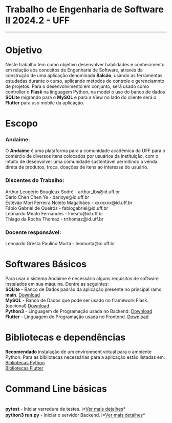 <h1> Trabalho de Engenharia de Software II 2024.2 - UFF </h1>
<hr>

# Objetivo

Neste trabalho tem como objetivo desenvolver habilidades e conhecimento em relação aos conceitos de Engenharia de Software, através da construção de uma aplicação denominada <b>Balcão</b>, usando as ferramentas estudadas durante o curso, aplicando métodos de controle e gerenciamnto de projetos.
Para o desenvolvimento em conjunto, será usado como controller o <b>Flask</b> na linguagem Python, na model o uso do banco de dados <b>SQLite</b> migrando para o <b>MySQL</b> e para a View no lado do cliente será o <b>Flutter</b> para uso mobile da aplicação.

# Escopo

<h3>Andaime:</h3>
O <b>Andaime</b> é uma plataforma para a comunidade acadêmica da UFF para o comércio de diversos itens colocados por usuários da instituição, com o intuito de desenvolver uma comunidade sustentável permitindo a venda direta de produtos, troca, doações de itens ao interesse do usuário.
<!-- Contatos -->
<h3>Discentes do Trabalho:</h3>
Arthur Leogério Bougleux Sodré - arthur_lbs@id.uff.br
<br>Dário Chen Chen Ye - darioye@id.uff.br
<br>Estêvão Mori Ferreira Noleto Magalhães - xxxxxxx@id.uff.br
<br>Fábio Gabriel de Queirós - fabiogabriel@id.uff.br
<br>Leonardo Meato Fernandes - lmeato@id.uff.br
<br>Thiago da Rocha Thomaz - trthomaz@id.uff.br

<h3>Docente responsável:</h3>
Leonardo Gresta Paulino Murta - leomurta@ic.uff.br

# Softwares Básicos

Para usar o sistema Andaime é necessário alguns requisitos de software instalados em sua máquina. Dentre as seguintes:
<br><b>SQLite</b> - Banco de Dados padrão da aplicação presente no principal ramo <b>main</b>. [Download](https://www.mysql.com/)
<br><b>MySQL</b> - Banco de Dados que pode ser usado no framework Flask. (opcional) [Download](https://www.sqlite.org/)
<br><b>Python3</b> - Linguagem de Programação usada no Backend. [Download](https://www.python.org/)
<br><b>Flutter</b> - Linguagem de Programação usada no Frontend. [Download](https://flutter.dev/)

# Bibliotecas e dependências

**Recomendado** instalação de um environment virtual para o ambiente Python.
Para as bibliotecas necessárias para a aplicação estão listadas em:
<br>[Bibliotecas Python](https://github.com/Trthomaz/sistema_de_anuncios/blob/main/Back/requirements.txt)
<br>[Bibliotecas Flutter](https://github.com/Trthomaz/sistema_de_anuncios/blob/main/Front/pubspec.yaml)


# Command Line básicas

<br><b>pytest</b> - Iniciar varredura de testes. ℹ️*[Ver mais detalhes](https://docs.pytest.org/en/stable/)*
<br><b>python3 run.py</b> - Iniciar o servidor Backend. ℹ️*[Ver mais detalhes](https://flask.palletsprojects.com/en/stable/)*
</hr>
